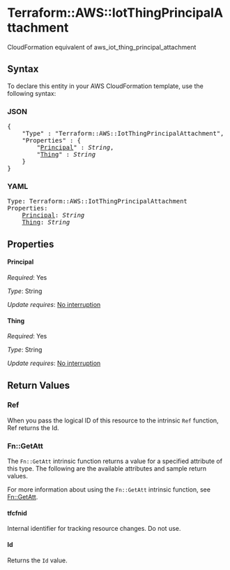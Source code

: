 # Terraform::AWS::IotThingPrincipalAttachment

CloudFormation equivalent of aws_iot_thing_principal_attachment

## Syntax

To declare this entity in your AWS CloudFormation template, use the following syntax:

### JSON

<pre>
{
    "Type" : "Terraform::AWS::IotThingPrincipalAttachment",
    "Properties" : {
        "<a href="#principal" title="Principal">Principal</a>" : <i>String</i>,
        "<a href="#thing" title="Thing">Thing</a>" : <i>String</i>
    }
}
</pre>

### YAML

<pre>
Type: Terraform::AWS::IotThingPrincipalAttachment
Properties:
    <a href="#principal" title="Principal">Principal</a>: <i>String</i>
    <a href="#thing" title="Thing">Thing</a>: <i>String</i>
</pre>

## Properties

#### Principal

_Required_: Yes

_Type_: String

_Update requires_: [No interruption](https://docs.aws.amazon.com/AWSCloudFormation/latest/UserGuide/using-cfn-updating-stacks-update-behaviors.html#update-no-interrupt)

#### Thing

_Required_: Yes

_Type_: String

_Update requires_: [No interruption](https://docs.aws.amazon.com/AWSCloudFormation/latest/UserGuide/using-cfn-updating-stacks-update-behaviors.html#update-no-interrupt)

## Return Values

### Ref

When you pass the logical ID of this resource to the intrinsic `Ref` function, Ref returns the Id.

### Fn::GetAtt

The `Fn::GetAtt` intrinsic function returns a value for a specified attribute of this type. The following are the available attributes and sample return values.

For more information about using the `Fn::GetAtt` intrinsic function, see [Fn::GetAtt](https://docs.aws.amazon.com/AWSCloudFormation/latest/UserGuide/intrinsic-function-reference-getatt.html).

#### tfcfnid

Internal identifier for tracking resource changes. Do not use.

#### Id

Returns the <code>Id</code> value.

